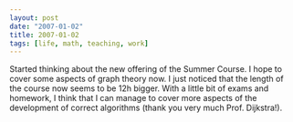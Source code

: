 ```yaml
---
layout: post
date: "2007-01-02"
title: 2007-01-02
tags: [life, math, teaching, work]
---
```

Started thinking about the new offering of the Summer Course. I
hope to cover some aspects of graph theory now. I just noticed that
the length of the course now seems to be 12h bigger. With a little
bit of exams and homework, I think that I can manage to cover more
aspects of the development of correct algorithms (thank you very
much Prof. Dijkstra!).


